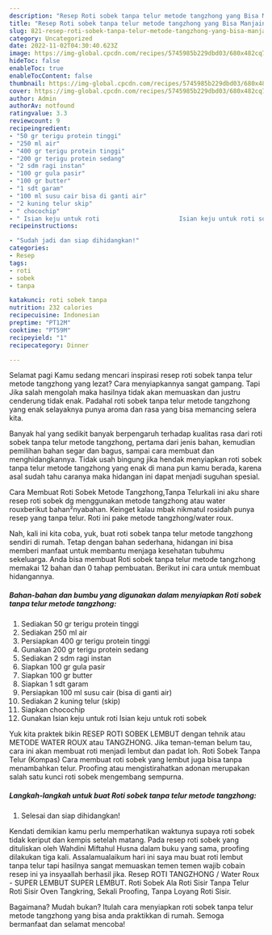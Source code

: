 ```yaml
---
description: "Resep Roti sobek tanpa telur metode tangzhong yang Bisa Manjain Lidah, Buat Buka Puasa Menggugah Selera"
title: "Resep Roti sobek tanpa telur metode tangzhong yang Bisa Manjain Lidah, Buat Buka Puasa Menggugah Selera"
slug: 821-resep-roti-sobek-tanpa-telur-metode-tangzhong-yang-bisa-manjain-lidah-buat-buka-puasa-menggugah-selera
category: Uncategorized
date: 2022-11-02T04:30:40.623Z
image: https://img-global.cpcdn.com/recipes/5745985b229dbd03/680x482cq70/roti-sobek-tanpa-telur-metode-tangzhong-foto-resep-utama.jpg
hideToc: false
enableToc: true
enableTocContent: false
thumbnail: https://img-global.cpcdn.com/recipes/5745985b229dbd03/680x482cq70/roti-sobek-tanpa-telur-metode-tangzhong-foto-resep-utama.jpg
cover: https://img-global.cpcdn.com/recipes/5745985b229dbd03/680x482cq70/roti-sobek-tanpa-telur-metode-tangzhong-foto-resep-utama.jpg
author: Admin
authorAv: notfound
ratingvalue: 3.3
reviewcount: 9
recipeingredient:
- "50 gr terigu protein tinggi"
- "250 ml air"
- "400 gr terigu protein tinggi"
- "200 gr terigu protein sedang"
- "2 sdm ragi instan"
- "100 gr gula pasir"
- "100 gr butter"
- "1 sdt garam"
- "100 ml susu cair bisa di ganti air"
- "2 kuning telur skip"
- " chocochip"
- " Isian keju untuk roti                      Isian keju untuk roti sobek"
recipeinstructions:

- "Sudah jadi dan siap dihidangkan!"
categories:
- Resep
tags:
- roti
- sobek
- tanpa

katakunci: roti sobek tanpa 
nutrition: 232 calories
recipecuisine: Indonesian
preptime: "PT12M"
cooktime: "PT59M"
recipeyield: "1"
recipecategory: Dinner

---
```



Selamat pagi Kamu sedang mencari inspirasi resep roti sobek tanpa telur metode tangzhong yang lezat? Cara menyiapkannya sangat gampang. Tapi Jika salah mengolah maka hasilnya tidak akan memuaskan dan justru cenderung tidak enak. Padahal roti sobek tanpa telur metode tangzhong yang enak selayaknya punya aroma dan rasa yang bisa memancing selera kita.


Banyak hal yang sedikit banyak berpengaruh terhadap kualitas rasa dari roti sobek tanpa telur metode tangzhong, pertama dari jenis bahan, kemudian pemilihan bahan segar dan bagus, sampai cara membuat dan menghidangkannya. Tidak usah bingung jika hendak menyiapkan roti sobek tanpa telur metode tangzhong yang enak di mana pun kamu berada, karena asal sudah tahu caranya maka hidangan ini dapat menjadi suguhan spesial.

Cara Membuat Roti Sobek Metode Tangzhong,Tanpa Telurkali ini aku share resep roti sobek dg menggunakan metode tangzhong atau water rouxberikut bahan²nyabahan. Keinget kalau mbak nikmatul rosidah punya resep yang tanpa telur. Roti ini pake metode tangzhong/water roux.


Nah, kali ini kita coba, yuk, buat roti sobek tanpa telur metode tangzhong sendiri di rumah. Tetap dengan bahan sederhana, hidangan ini bisa memberi manfaat untuk membantu menjaga kesehatan tubuhmu sekeluarga. Anda bisa membuat Roti sobek tanpa telur metode tangzhong memakai 12 bahan dan 0 tahap pembuatan. Berikut ini cara untuk membuat hidangannya.

<!--inarticleads1-->

##### Bahan-bahan dan bumbu yang digunakan dalam menyiapkan Roti sobek tanpa telur metode tangzhong:

1. Sediakan 50 gr terigu protein tinggi
1. Sediakan 250 ml air
1. Persiapkan 400 gr terigu protein tinggi
1. Gunakan 200 gr terigu protein sedang
1. Sediakan 2 sdm ragi instan
1. Siapkan 100 gr gula pasir
1. Siapkan 100 gr butter
1. Siapkan 1 sdt garam
1. Persiapkan 100 ml susu cair (bisa di ganti air)
1. Sediakan 2 kuning telur (skip)
1. Siapkan  chocochip
1. Gunakan  Isian keju untuk roti                      Isian keju untuk roti sobek


Yuk kita praktek bikin RESEP ROTI SOBEK LEMBUT dengan tehnik atau METODE WATER ROUX atau TANGZHONG. Jika teman-teman belum tau, cara ini akan membuat roti menjadi lembut dan padat loh. Roti Sobek Tanpa Telur (Kompas) Cara membuat roti sobek yang lembut juga bisa tanpa menambahkan telur. Proofing atau mengistirahatkan adonan merupakan salah satu kunci roti sobek mengembang sempurna. 

<!--inarticleads2-->

##### Langkah-langkah untuk buat Roti sobek tanpa telur metode tangzhong:


1. Selesai dan siap dihidangkan!

Kendati demikian kamu perlu memperhatikan waktunya supaya roti sobek tidak keriput dan kempis setelah matang. Pada resep roti sobek yang dituliskan oleh Wahdini Miftahul Husna dalam buku yang sama, proofing dilakukan tiga kali. Assalamualaikum hari ini saya mau buat roti lembut tanpa telur tapi hasilnya sangat memuaskan temen temen wajib cobain resep ini ya insyaallah berhasil jika. Resep ROTI TANGZHONG / Water Roux - SUPER LEMBUT SUPER LEMBUT. Roti Sobek Ala Roti Sisir Tanpa Telur Roti Sisir Oven Tangkring, Sekali Proofing, Tanpa Loyang Roti Sisir. 

Bagaimana? Mudah bukan? Itulah cara menyiapkan roti sobek tanpa telur metode tangzhong yang bisa anda praktikkan di rumah. Semoga bermanfaat dan selamat mencoba!
